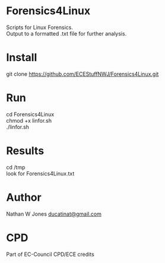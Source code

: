 # Forensics4Linux
 Scripts for Linux Forensics.  
 Output to a formatted .txt file for further analysis.

# Install
git clone https://github.com/ECEStuffNWJ/Forensics4Linux.git

# Run
cd Forensics4Linux   
chmod +x linfor.sh    
./linfor.sh 

# Results
cd /tmp  
look for Forensics4Linux.txt  

# Author
Nathan W Jones ducatinat@gmail.com

# CPD
Part of EC-Council CPD/ECE credits
 
